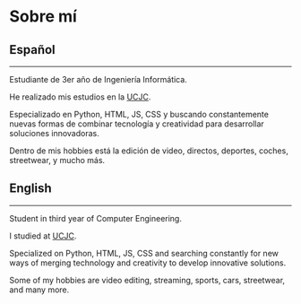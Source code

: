 # Sobre mí

## Español
---

Estudiante de 3er año de Ingeniería Informática.

He realizado mis estudios en la [UCJC](https://www.ucjc.edu/).

Especializado en Python, HTML, JS, CSS y buscando constantemente nuevas formas de combinar tecnología y creatividad para desarrollar soluciones innovadoras.

Dentro de mis hobbies está la edición de video, directos, deportes, coches, streetwear, y mucho más.

## English
---

Student in third year of Computer Engineering.

I studied at [UCJC](https://www.ucjc.edu/).

Specialized on Python, HTML, JS, CSS and searching constantly for new ways of merging technology and creativity to develop innovative solutions.

Some of my hobbies are video editing, streaming, sports, cars, streetwear, and many more.
